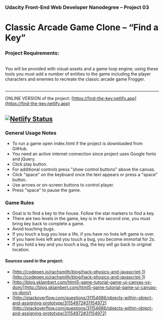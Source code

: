 ### Udacity Front-End Web Developer Nanodegree – Project 03


# Classic Arcade Game Clone – “Find a Key”



### Project Requirements:

<br>
You will be provided with visual assets and a game loop engine; using these tools you must add a number of entities to the game including the player characters and enemies to recreate the classic arcade game Frogger.
<br><br>

-------

ONLINE VERSION of the project: [https://find-the-key.netlify.app](https://find-the-key.netlify.app)

[![Netlify Status](https://api.netlify.com/api/v1/badges/0ada28da-7f47-4948-b382-d4a2d802e026/deploy-status)](https://app.netlify.com/sites/find-the-key/deploys)
-------

### General Usage Notes

-	To run a game open index.html if the project is downloaded from GitHub.
-	You need an active internet connection since project uses Google fonts and jQuery.
-	Click play button.
-	For additional controls press "show control buttons" above the canvas.
-	Click "space" on the keyboard once the text appears or press a "space" button.
-	Use arrows or on-screen buttons to control player.
-	Press "space" to pause the game.




### Game Rules

-	Goal is to find a key to the house. Follow the star markers to find a key.
-	There are two levels in the game, key is in the second one, you must bring key back to complete a game.
-	Avoid touching bugs. 
-	If you touch a bug you lose a life, if you have no lives left game is over. 
-	If you have lives left and you touch a bug, you become immortal for 2s. 
-	If you hold a key and you touch a bug, the key will go back to original location.



#### Sources used in the project:

-	[http://codepen.io/rachsmith/blog/hack-physics-and-javascript-1](http://codepen.io/rachsmith/blog/hack-physics-and-javascript-1)
-	[http://blog.sklambert.com/html5-game-tutorial-game-ui-canvas-vs-dom/](http://blog.sklambert.com/html5-game-tutorial-game-ui-canvas-vs-dom/)
-	[http://stackoverflow.com/questions/31154686/objects-within-object-and-assigning-prototype/31154972#31154972](http://stackoverflow.com/questions/31154686/objects-within-object-and-assigning-prototype/31154972#31154972)
